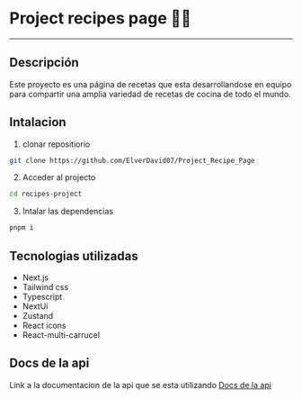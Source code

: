 # Project recipes page 🍜🍛

---

## Descripción
Este proyecto es una página de recetas que esta desarrollandose en equipo para compartir una amplia variedad de recetas de cocina de todo el mundo.

## Intalacion

1. clonar repositiorio

```bash
git clone https://github.com/ElverDavid07/Project_Recipe_Page
```

2. Acceder al projecto

```bash
cd recipes-project
```

3. Intalar las dependencias

```bash
pnpm i
```

## Tecnologias utilizadas

- Next.js
- Tailwind css
- Typescript
- NextUi
- Zustand
- React icons
- React-multi-carrucel


## Docs de la api

Link a la documentacion de la api que se esta utilizando [Docs de la api](https://recipes-api-r43i.onrender.com/docs#/)
